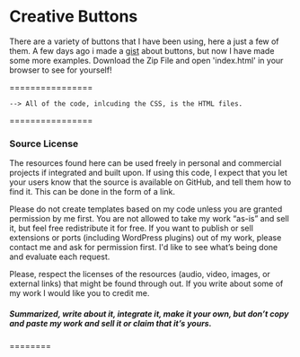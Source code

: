 Creative Buttons
================

There are a variety of buttons that I have been using, here a just a few of them. A few days ago i made a [gist](https://gist.github.com/benfields/5841453) about buttons, but now I have made some more examples. Download the Zip File and open 'index.html' in your browser to see for yourself!

================

```
--> All of the code, inlcuding the CSS, is the HTML files.
```
================


### Source License

The resources found here can be used freely in personal and commercial projects if integrated and built upon. If using this code, I expect that you let your users know that the source is available on GitHub, and tell them how to find it. This can be done in the form of a link. 

Please do not create templates based on my code unless you are granted permission by me first. You are not allowed to take my work “as-is” and sell it, but feel free redistribute it for free. If you want to publish or sell extensions or ports (including WordPress plugins) out of my work, please contact me and ask for permission first. I'd like to see what’s being done and evaluate each request. 

Please, respect the licenses of the resources (audio, video, images, or external links) that might be found through out. If you write about some of my work I would like you to credit me.

##### Summarized, write about it, integrate it, make it your own, but don’t copy and paste my work and sell it or claim that it’s yours.

========

